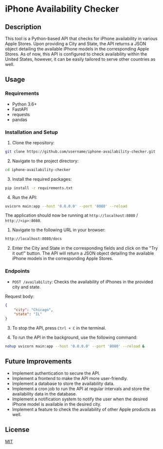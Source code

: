 # iPhone Availability Checker

## Description

This tool is a Python-based API that checks for iPhone availability in various Apple Stores. Upon providing a City and State, the API returns a JSON object detailing the available iPhone models in the corresponding Apple Stores. As of now, this API is configured to check availability within the United States, however, it can be easily tailored to serve other countries as well.

## Usage

### Requirements

- Python 3.6+
- FastAPI
- requests
- pandas

### Installation and Setup

1. Clone the repository:

```bash
git clone https://github.com/username/iphone-availability-checker.git
```

2. Navigate to the project directory:

```bash
cd iphone-availability-checker
```

3. Install the required packages:

```bash
pip install -r requirements.txt
```

4. Run the API:

```bash
uvicorn main:app --host '0.0.0.0' --port '8080' --reload
```
The application should now be running at `http://localhost:8080` / `http://<ip>:8080`.

1. Navigate to the following URL in your browser:

```bash
http://localhost:8080/docs
```

2. Enter the City and State in the corresponding fields and click on the "Try it out!" button. The API will return a JSON object detailing the available iPhone models in the corresponding Apple Stores.



### Endpoints

- `POST /availability`: Checks the availability of iPhones in the provided city and state.

Request body:
```json
{
    "city": "Chicago",
    "state": "IL"
}
```

3. To stop the API, press `Ctrl + C` in the terminal.

4. To run the API in the background, use the following command:

```bash
nohup uvicorn main:app --host '0.0.0.0' --port '8080' --reload &
```

## Future Improvements
- Implement authentication to secure the API.
- Implement a frontend to make the API more user-friendly.
- Implement a database to store the availability data.
- Implement a cron job to run the API at regular intervals and store the availability data in the database.
- Implement a notification system to notify the user when the desired iPhone model is available in the desired city.
- Implement a feature to check the availability of other Apple products as well.
  
## License
[MIT](https://choosealicense.com/licenses/mit/)
